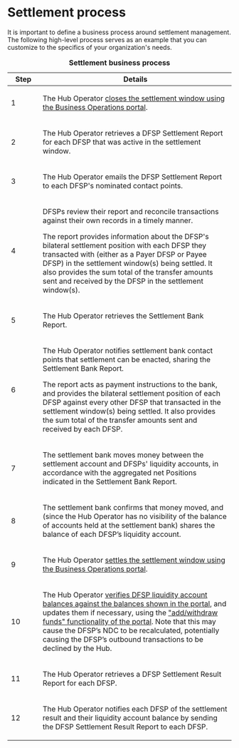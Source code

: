 # Settlement process

It is important to define a business process around settlement management. The following high-level process serves as an example that you can customize to the specifics of your organization's needs.

<table>
<caption><strong>Settlement business process</strong></caption>
<colgroup>
<col style="width: 14%" />
<col style="width: 85%" />
</colgroup>
<thead>
<tr class="header">
<th>Step</th>
<th>Details</th>
</tr>
</thead>
<tbody>
<tr class="odd">
<td><p>1</p></td>
<td><p>The Hub Operator <a href="managing_windows.html#closing-a-settlement-window">closes the settlement window using the Business Operations portal</a>.</p></td>
</tr>
<tr class="even">
<td><p>2</p></td>
<td><p>The Hub Operator retrieves a DFSP Settlement Report for each DFSP that was active in the settlement window.</p></td>
</tr>
<tr class="odd">
<td><p>3</p></td>
<td><p>The Hub Operator emails the DFSP Settlement Report to each DFSP's nominated contact points.</p></td>
</tr>
<tr class="even">
<td><p>4</p></td>
<td><p>DFSPs review their report and reconcile transactions against their own records in a timely manner.</p>
<p>The report provides information about the DFSP's bilateral settlement position with each DFSP they transacted with (either as a Payer DFSP or Payee DFSP) in the settlement window(s) being settled. It also provides the sum total of the transfer amounts sent and received by the DFSP in the settlement window(s).</p></td>
</tr>
<tr class="odd">
<td><p>5</p></td>
<td><p>The Hub Operator retrieves the Settlement Bank Report.</p></td>
</tr>
<tr class="even">
<td><p>6</p></td>
<td><p>The Hub Operator notifies settlement bank contact points that settlement can be enacted, sharing the Settlement Bank Report.</p><p>The report acts as payment instructions to the bank, and provides the bilateral settlement position of each DFSP against every other DFSP that transacted in the settlement window(s) being settled. It also provides the sum total of the transfer amounts sent and received by each DFSP.</p></td>
</tr>
<tr class="odd">
<td><p>7</p></td>
<td><p>The settlement bank moves money between the settlement account and DFSPs' liquidity accounts, in accordance with the aggregated net Positions indicated in the Settlement Bank Report.</p></td>
</tr>
<tr class="even">
<td><p>8</p></td>
<td><p>The settlement bank confirms that money moved, and (since the Hub Operator has no visibility of the balance of accounts held at the settlement bank) shares the balance of each DFSP’s liquidity account.</p></td>
</tr>
<tr class="odd">
<td><p>9</p></td>
<td><p>The Hub Operator <a href="managing_windows.html#settling-a-settlement-window">settles the settlement window using the Business Operations portal</a>.</p></td>
</tr>
<tr class="even">
<td><p>10</p></td>
<td><p>The Hub Operator <a href="monitoring_dfsp_financial_details.html">verifies DFSP liquidity account balances against the balances shown in the portal</a>, and updates them if necessary, using the <a href="recording_funds_in_out.html">"add/withdraw funds" functionality of the portal</a>. Note that this may cause the DFSP’s NDC to be recalculated, potentially causing the DFSP’s outbound transactions to be declined by the Hub.</p></td>
</tr>
<tr class="odd">
<td><p>11</p></td>
<td><p>The Hub Operator retrieves a DFSP Settlement Result Report for each DFSP.</p></td>
</tr>
<tr class="even">
<td><p>12</p></td>
<td><p>The Hub Operator notifies each DFSP of the settlement result and their liquidity account balance by sending the DFSP Settlement Result Report to each DFSP.</p></td>
</tr>
</tbody>
</table>